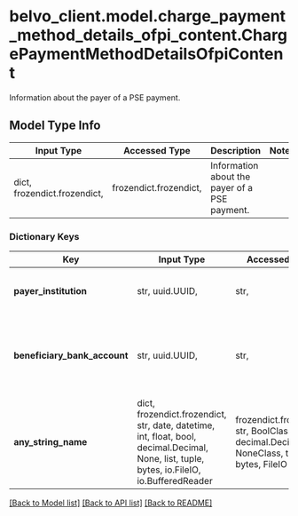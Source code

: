 # belvo_client.model.charge_payment_method_details_ofpi_content.ChargePaymentMethodDetailsOfpiContent

Information about the payer of a PSE payment.

## Model Type Info
Input Type | Accessed Type | Description | Notes
------------ | ------------- | ------------- | -------------
dict, frozendict.frozendict,  | frozendict.frozendict,  | Information about the payer of a PSE payment. | 

### Dictionary Keys
Key | Input Type | Accessed Type | Description | Notes
------------ | ------------- | ------------- | ------------- | -------------
**payer_institution** | str, uuid.UUID,  | str,  | Unique identifier for the payer’s institution. | [optional] value must be a uuid
**beneficiary_bank_account** | str, uuid.UUID,  | str,  | Belvo&#x27;s unique ID used to identify the beneficiary&#x27;s bank account. | [optional] value must be a uuid
**any_string_name** | dict, frozendict.frozendict, str, date, datetime, int, float, bool, decimal.Decimal, None, list, tuple, bytes, io.FileIO, io.BufferedReader | frozendict.frozendict, str, BoolClass, decimal.Decimal, NoneClass, tuple, bytes, FileIO | any string name can be used but the value must be the correct type | [optional]

[[Back to Model list]](../../README.md#documentation-for-models) [[Back to API list]](../../README.md#documentation-for-api-endpoints) [[Back to README]](../../README.md)

